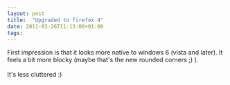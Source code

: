 ```yaml
---
layout: post
title:  "Upgraded to firefox 4"
date: 2011-03-26T11:13:00+01:00
tags: 
---
```


<div dir="ltr" style="text-align: left;" trbidi="on">
First impression is that it looks more native to windows 6 (vista and later). It feels a bit more blocky (maybe that's the new rounded corners ;) ).<div>
<br>
</div>
<div>
It's less cluttered :)</div>
<div>
<br>
</div>
</div>
<div style="clear: both;"></div>